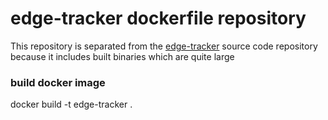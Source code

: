 # edge-tracker dockerfile repository
This repository is separated from the [edge-tracker](https://github.com/infinivision/edge-tracker) source code repository because it includes built binaries which are quite large

### build docker image
docker build -t edge-tracker .
